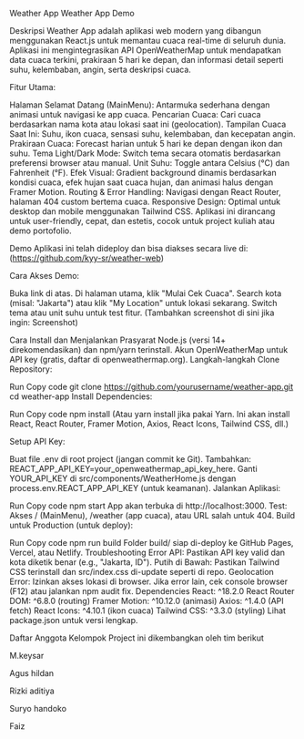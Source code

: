 Weather App
Weather App Demo

Deskripsi
Weather App adalah aplikasi web modern yang dibangun menggunakan React.js untuk memantau cuaca real-time di seluruh dunia. Aplikasi ini mengintegrasikan API OpenWeatherMap untuk mendapatkan data cuaca terkini, prakiraan 5 hari ke depan, dan informasi detail seperti suhu, kelembaban, angin, serta deskripsi cuaca.

Fitur Utama:

Halaman Selamat Datang (MainMenu): Antarmuka sederhana dengan animasi untuk navigasi ke app cuaca.
Pencarian Cuaca: Cari cuaca berdasarkan nama kota atau lokasi saat ini (geolocation).
Tampilan Cuaca Saat Ini: Suhu, ikon cuaca, sensasi suhu, kelembaban, dan kecepatan angin.
Prakiraan Cuaca: Forecast harian untuk 5 hari ke depan dengan ikon dan suhu.
Tema Light/Dark Mode: Switch tema secara otomatis berdasarkan preferensi browser atau manual.
Unit Suhu: Toggle antara Celsius (°C) dan Fahrenheit (°F).
Efek Visual: Gradient background dinamis berdasarkan kondisi cuaca, efek hujan saat cuaca hujan, dan animasi halus dengan Framer Motion.
Routing & Error Handling: Navigasi dengan React Router, halaman 404 custom bertema cuaca.
Responsive Design: Optimal untuk desktop dan mobile menggunakan Tailwind CSS.
Aplikasi ini dirancang untuk user-friendly, cepat, dan estetis, cocok untuk project kuliah atau demo portofolio.

Demo
Aplikasi ini telah dideploy dan bisa diakses secara live di:
(https://github.com/kyy-sr/weather-web)


Cara Akses Demo:

Buka link di atas.
Di halaman utama, klik "Mulai Cek Cuaca".
Search kota (misal: "Jakarta") atau klik "My Location" untuk lokasi sekarang.
Switch tema atau unit suhu untuk test fitur.
(Tambahkan screenshot di sini jika ingin: Screenshot)

Cara Install dan Menjalankan
Prasyarat
Node.js (versi 14+ direkomendasikan) dan npm/yarn terinstall.
Akun OpenWeatherMap untuk API key (gratis, daftar di openweathermap.org).
Langkah-langkah
Clone Repository:


Run
Copy code
git clone https://github.com/yourusername/weather-app.git
cd weather-app
Install Dependencies:


Run
Copy code
npm install
(Atau yarn install jika pakai Yarn. Ini akan install React, React Router, Framer Motion, Axios, React Icons, Tailwind CSS, dll.)

Setup API Key:

Buat file .env di root project (jangan commit ke Git).
Tambahkan: REACT_APP_API_KEY=your_openweathermap_api_key_here.
Ganti YOUR_API_KEY di src/components/WeatherHome.js dengan process.env.REACT_APP_API_KEY (untuk keamanan).
Jalankan Aplikasi:


Run
Copy code
npm start
App akan terbuka di http://localhost:3000.
Test: Akses / (MainMenu), /weather (app cuaca), atau URL salah untuk 404.
Build untuk Production (untuk deploy):


Run
Copy code
npm run build
Folder build/ siap di-deploy ke GitHub Pages, Vercel, atau Netlify.
Troubleshooting
Error API: Pastikan API key valid dan kota diketik benar (e.g., "Jakarta, ID").
Putih di Bawah: Pastikan Tailwind CSS terinstall dan src/index.css di-update seperti di repo.
Geolocation Error: Izinkan akses lokasi di browser.
Jika error lain, cek console browser (F12) atau jalankan npm audit fix.
Dependencies
React: ^18.2.0
React Router DOM: ^6.8.0 (routing)
Framer Motion: ^10.12.0 (animasi)
Axios: ^1.4.0 (API fetch)
React Icons: ^4.10.1 (ikon cuaca)
Tailwind CSS: ^3.3.0 (styling)
Lihat package.json untuk versi lengkap.

Daftar Anggota Kelompok
Project ini dikembangkan oleh tim berikut 

 M.keysar

 Agus hildan

 Rizki aditiya

 Suryo handoko

 Faiz 
